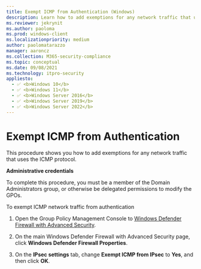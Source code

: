 ```yaml
---
title: Exempt ICMP from Authentication (Windows)
description: Learn how to add exemptions for any network traffic that uses the ICMP protocol in Windows Defender Firewall with Advanced Security.
ms.reviewer: jekrynit
ms.author: paoloma
ms.prod: windows-client
ms.localizationpriority: medium
author: paolomatarazzo
manager: aaroncz
ms.collection: M365-security-compliance
ms.topic: conceptual
ms.date: 09/08/2021
ms.technology: itpro-security
appliesto: 
  - ✅ <b>Windows 10</b>
  - ✅ <b>Windows 11</b>
  - ✅ <b>Windows Server 2016</b>
  - ✅ <b>Windows Server 2019</b>
  - ✅ <b>Windows Server 2022</b>
---
```


# Exempt ICMP from Authentication


This procedure shows you how to add exemptions for any network traffic that uses the ICMP protocol.

**Administrative credentials**

To complete this procedure, you must be a member of the Domain Administrators group, or otherwise be delegated permissions to modify the GPOs.

To exempt ICMP network traffic from authentication

1. Open the Group Policy Management Console to [Windows Defender Firewall with Advanced Security](open-the-group-policy-management-console-to-windows-firewall-with-advanced-security.md).

2.  On the main Windows Defender Firewall with Advanced Security page, click **Windows Defender Firewall Properties**.

3.  On the **IPsec settings** tab, change **Exempt ICMP from IPsec** to **Yes**, and then click **OK**.
